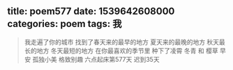 title: poem577
date: 1539642608000
categories: poem
tags: 我
---
> 我走遍了你的城市
找到了春天来的最早的地方
夏天来的最晚的地方
秋天最长的地方
冬天最短的地方
在你最喜欢的季节里
种下了凌霄 冬青 和 樱草
早安
孤独小美
格致别趣
六点起床第577天 迟到35天